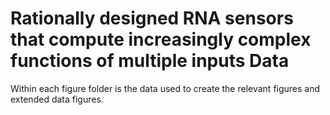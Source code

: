 # Rationally designed RNA sensors that compute increasingly complex functions of multiple inputs Data

Within each figure folder is the data used to create the relevant figures and extended data figures.
